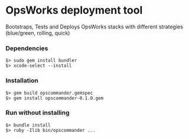 OpsWorks deployment tool
============

Bootstraps, Tests and Deploys OpsWorks stacks with different strategies (blue/green, rolling, quick)

### Dependencies ###
```
$> sudo gem install bundler
$> xcode-select --install
```

### Installation

```
$> gem build opscommander.gemspec
$> gem install opscommander-0.1.0.gem
``` 

### Run without installing

```
$> bundle install
$> ruby -Ilib bin/opscommander ... 
```




